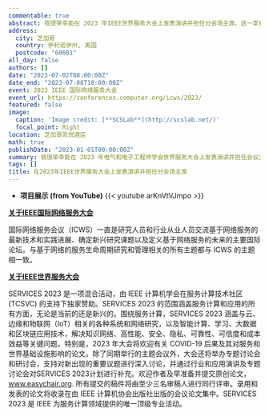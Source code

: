 ```yaml
---
commentable: true
abstract: 我很荣幸能在 2023 年IEEE世界服务大会上发表演讲并担任分会场主席。这一享有盛誉的活动是研究人员和行业从业人员讨论和交流基于网络的服务和服务计算最新进展的领先国际论坛。本届大会是一次混合型盛会，涵盖了广泛的主题，包括云、边缘和物联网（IoT）系统、智能计算、大数据和区块链应用。大会还探讨了安全、隐私、可靠性、可信度和成本效益等关键问题。
address:
  city: 芝加哥
  country: 伊利诺伊州, 美国
  postcode: "60601"
all_day: false
authors: []
date: "2023-07-02T08:00:00Z"
date_end: "2023-07-08T18:00:00Z"
event: 2023 IEEE 国际网络服务大会
event_url: https://conferences.computer.org/icws/2023/
featured: false
image:
  caption: 'Image credit: [**SCSLab**](http://scslab.net/)'
  focal_point: Right
location: 芝加哥凯悦酒店
math: true
publishDate: "2023-01-01T00:00:00Z"
summary: 我很荣幸能在 2023 年电气和电子工程师学会世界服务大会上发表演讲并担任会议主席。这一享有盛誉的活动是研究人员和行业从业人员讨论和交流基于网络的服务和服务计算最新进展的领先国际论坛。
tags: []
title: 在2023年IEEE世界服务大会上发表演讲并担任分会场主席
---
```


- **项目展示 (from YouTube)**
{{< youtube arKnVtVJmpo >}}

[**关于IEEE国际网络服务大会**](https://conferences.computer.org/icws/2023/)

国际网络服务会议（ICWS）一直是研究人员和行业从业人员交流基于网络服务的最新技术和实践进展、确定新兴研究课题以及定义基于网络服务的未来的主要国际论坛。与基于网络的服务生命周期研究和管理相关的所有主题都与 ICWS 的主题相一致。

[**关于IEEE世界服务大会**](https://conferences.computer.org/services/2023/)

SERVICES 2023 是一项混合活动，由 IEEE 计算机学会在服务计算技术社区 (TCSVC) 的支持下独家赞助。SERVICES 2023 的范围涵盖服务计算和应用的所有方面，无论是当前的还是新兴的。围绕服务计算，SERVICES 2023 涵盖与云、边缘和物联网（IoT）相关的各种系统和网络研究，以及智能计算、学习、大数据和区块链应用技术，解决知识网络、高性能、安全、隐私、可靠性、可信度和成本效益等关键问题。特别是，2023 年大会将欢迎有关 COVID-19 后果及其对服务和世界基础设施影响的论文。除了同期举行的主题会议外，大会还将举办专题讨论会和研讨会，支持对新出现的重要议题进行深入讨论，并通过行业和应用演讲及专题讨论会对SERVICES 2023计划进行补充。欢迎作者及早准备并提交原创论文，www.easychair.org. 所有提交的稿件将由至少三名审稿人进行同行评审。录用和发表的论文将收录在由 IEEE 计算机协会出版社出版的会议论文集中。SERVICES 2023 是 IEEE 为服务计算领域提供的唯一顶级专业活动。
